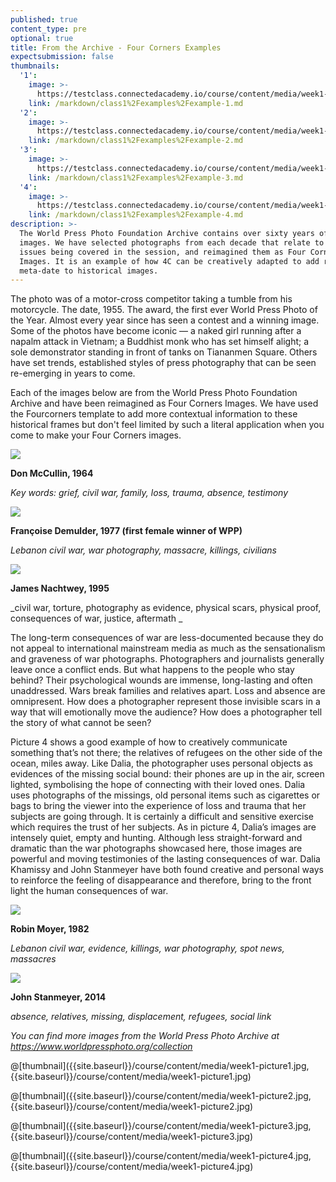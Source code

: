 ```yaml
---
published: true
content_type: pre
optional: true
title: From the Archive - Four Corners Examples
expectsubmission: false
thumbnails:
  '1':
    image: >-
      https://testclass.connectedacademy.io/course/content/media/week1-picture1.jpg
    link: /markdown/class1%2Fexamples%2Fexample-1.md
  '2':
    image: >-
      https://testclass.connectedacademy.io/course/content/media/week1-picture5.jpg
    link: /markdown/class1%2Fexamples%2Fexample-2.md
  '3':
    image: >-
      https://testclass.connectedacademy.io/course/content/media/week1-picture2.jpg
    link: /markdown/class1%2Fexamples%2Fexample-3.md
  '4':
    image: >-
      https://testclass.connectedacademy.io/course/content/media/week1-picture3.jpg
    link: /markdown/class1%2Fexamples%2Fexample-4.md
description: >-
  The World Press Photo Foundation Archive contains over sixty years of iconic
  images. We have selected photographs from each decade that relate to the
  issues being covered in the session, and reimagined them as Four Corners
  Images. It is an example of how 4C can be creatively adapted to add rich
  meta-date to historical images.
---
```


The photo was of a motor-cross competitor taking a tumble from his motorcycle. The date, 1955. The award, the first ever World Press Photo of the Year.
Almost every year since has seen a contest and a winning image. Some of the photos have become iconic — a naked girl running after a napalm attack in Vietnam; a Buddhist monk who has set himself alight; a sole demonstrator standing in front of tanks on Tiananmen Square. Others have set trends, established styles of press photography that can be seen re-emerging in years to come. 

Each of the images below are from the World Press Photo Foundation Archive and have been reimagined as Four Corners Images. We have used the Fourcorners template to add more contextual information to these historical frames but don't feel limited by such a literal application when you come to make your Four Corners images.


<img src="{{site.baseurl}}/course/content/media/week1-picture1.jpg" data-4c="885126f7-02a8-701f-1c12-7e38205475a5" />

**Don McCullin, 1964**

_Key words: grief, civil war, family, loss, trauma, absence, testimony_


<script type="text/json" data-4c-meta="885126f7-02a8-701f-1c12-7e38205475a5">
{"context":[{"credit":"Don McCullin","src":"http://www.tate.org.uk/art/images/work/AR/AR01183_10.jpg"}],"links":[{"title":"1964: Deaths follow Cyprus truce breach","url":"http://news.bbc.co.uk/onthisday/hi/dates/stories/february/12/newsid_2745000/2745245.stm"}],"backStory":{"text":"The years following Cyprus's independence from British rule in 1960 saw constitutional wrangling and rising tension between the island's Turkish Cypriot and Greek Cypriot communities. This escalated into clashes between rival paramilitary factions. Greece and Turkey became increasingly embroiled in the situation. Greece sent 20,000 troops to the island, while Turkey responded to attacks on Turkish Cypriot areas with air strikes. In 1964 the United Nations sent in peacekeeping troops to support British soldiers manning the so-called \"Green Line\", set up to divide the Greek and Turkish Cypriot sectors of Nicosia.","author":"Don McCullin","magazine":"The Observer / Quick / Life","magazineUrl":"https://www.worldpressphoto.org/collection/photo/1964/world-press-photo-year/don-mccullin","date":"20-03-1964"},"creativeCommons":{"copyright":"Don McCullin © 1964","codeOfEthics":"Entrants to the World Press Photo contest must ensure their pictures provide an accurate and fair representation of the scene they witnessed so the audience is not misled.","description":"Ghaziveram, Cyprus. A Turkish woman mourns her dead husband, a victim of the Cyprus Civil War between Greek Cypriotes and Turkish Cypriotes"}}
</script>

<img src="{{site.baseurl}}/course/content/media/week1-picture5.jpg" data-4c="fe6b0c75-5f40-8ea7-a3c6-0705a3ca1620" />

**Françoise Demulder, 1977 (first female winner of WPP)**

_Lebanon civil war, war photography, massacre, killings, civilians_


<script type="text/json" data-4c-meta="fe6b0c75-5f40-8ea7-a3c6-0705a3ca1620">
{"context":[{"credit":"Don McCullin","src":"http://www.tate.org.uk/art/images/work/AR/AR01217_10.jpg"}],"links":[{"title":"The historiography and the memory of the Lebanese civil war","url":"http://www.sciencespo.fr/mass-violence-war-massacre-resistance/en/document/historiography-and-memory-lebanese-civil-war"},{"title":"LEBANON KARANTINA AFTERMATH","url":"http://www.aparchive.com/metadata/LEBANON-KARANTINA-AFTERMATH/2a5ab63841d296abc29f85edf10fb44c?query=karantina&current=2&orderBy=Relevance&hits=20&referrer=search&search=/search%3Fstartd%3D%26endd%3D%26allFilters%3D%26query%3Dkarantina%26advsearchStartDateFilter%3D%26advsearchEndDateFilter%3D%26searchFilterHdSDFormat%3DAll%26searchFilterDigitized%3DAll%26searchFiltercolorFormat%3DAll%26searchFilteraspectratioFormat%3DAll&allFilters=&productType=IncludedProducts&page=1"}],"backStory":{"text":"The civil war had erupted in 1975 and would last until 1990. Before the war, Lebanon was a multi-sectarian country, where Sunnis, Shias, Maronite Christians, Druze and several other communities lived together in a fragile co-existence. The establishment of the state of Israel, the displacement of hundred thousands of Palestinian refugees to Lebanon, the Cold War with its polarizing influence on Lebanese society, and the arrival in the early 1970s of armed forces of the Palestine Liberation Organization (PLO) all had a disintegrative effect on the country. The civil war started with a series of retaliatory sectarian attacks but would eventually become a long and complicated conflict, which also involved countries from outside Lebanon, including Israel and Syria. When Françoise Demulder came to Amsterdam to receive her World Press Photo of the Year award in 1977, she told the Dutch newspaper Het Vrije Volk that she had gone into the Christian zone on the day the Phalange decided to ‘cleanse’ the neighborhood of Karantina. She explained, “The Christians went from house to house in the Palestinian neighborhood. They shot at everyone there. There were 350 civilians, who ran from their homes crying. Palestinians came out with white flags on their rifles. But the Phalangists kept shooting, not caring who they hit. I had never experienced such a fanatic hatred there before—horrible.” According to Demulder, only the young girl and her child in the background of the image survived the massacre.","author":"Françoise Demulder","magazine":"Commissioned by Gamma","magazineUrl":"https://www.worldpressphoto.org/collection/photo/1977/world-press-photo-year/fran%C3%A7oise-demulder","date":"January 18, 1976"},"creativeCommons":{"copyright":"Françoise Demulder © 1976","codeOfEthics":"Entrants to the World Press Photo contest must ensure their pictures provide an accurate and fair representation of the scene they witnessed so the audience is not misled.","description":"Beirut, Lebanon. A Palestinian woman pleads with a Phalange gunman in the Karantina neighborhood of East Beirut (also known as La Quarantaine). That morning, Phalange militia had attacked and evicted the largely Palestinian refugee population of this district, setting their homes on fire and leaving hundreds dead. The Karantina massacre was one of the many violent incidents marking the first years of the Lebanese civil war"}}
</script>


<img src="{{site.baseurl}}/course/content/media/week1-picture2.jpg" data-4c="51d37272-832f-a854-c46d-27df1de5deb2" />

**James Nachtwey, 1995**

_civil war, torture, photography as evidence, physical scars, physical proof, consequences of war, justice, aftermath 
_

<script type="text/json" data-4c-meta="51d37272-832f-a854-c46d-27df1de5deb2">
{"context":[{"credit":"AFP","src":"https://ichef.bbci.co.uk/news/1024/media/images/74046000/jpg/_74046097_74043193.jpg"}],"links":[{"title":"When the World Turned Its Back: James Nachtwey's Reflections on the Rwandan Genocide","url":"http://time.com/3449593/when-the-world-turned-its-back-james-nachtweys-reflections-on-the-rwandan-genocide/?iid=lb-gal-viewagn#1"}],"backStory":{"text":"Liberated from a nearby Hutu camp, where mainly Tutsis were incarcerated, starved, beaten, and killed, this man did not support the genocide and was thus subjected to the same treatment. Starved and attacked with machetes, he had managed to survive, though he was unable to speak and could barely walk or swallow when this photo was made. The animosity between the Hutu and Tutsi population groups in Rwanda had been simmering for decades. In April 1994, Hutu President Juvénal Habyarimana’s death in a plane crash near the capital of Kigali sparked murderous attacks on the Tutsi minority and Hutu moderates. The situation deteriorated further when the mainly Tutsi rebels of the Rwandan Patriotic Front (RPF) started pushing south from their stronghold in northern Rwanda. A mass exodus of people trying to escape excessive violence was underway by July.","author":"James Natchwey","magazine":"Magnum Photos for Time","magazineUrl":"https://www.worldpressphoto.org/collection/photo/1995/world-press-photo-year/james-nachtwey","date":"June 1, 1994"},"creativeCommons":{"copyright":"James Nachtwey © 1994","codeOfEthics":"Entrants to the World Press Photo contest must ensure their pictures provide an accurate and fair representation of the scene they witnessed so the audience is not misled.","description":"A Hutu man at a Red Cross hospital in Nyanza, Rwanda. His face was mutilated by the Hutu 'Interahamwe' militia, who suspected him of sympathizing with the Tutsi rebels."}}
</script>

The long-term consequences of war are less-documented because they do not appeal to international mainstream media as much as the sensationalism and graveness of war photographs. Photographers and journalists generally leave once a conflict ends. But what happens to the people who stay behind? Their psychological wounds are immense, long-lasting and often unaddressed. Wars break families and relatives apart. Loss and absence are omnipresent. How does a photographer represent those invisible scars in a way that will emotionally move the audience? How does a photographer tell the story of what cannot be seen? 
 
Picture 4 shows a good example of how to creatively communicate something that’s not there; the relatives of refugees on the other side of the ocean, miles away. Like Dalia, the photographer uses personal objects as evidences of the missing social bound: their phones are up in the air, screen lighted, symbolising the hope of connecting with their loved ones. Dalia uses photographs of the missings, old personal items such as cigarettes or bags to bring the viewer into the experience of loss and trauma that her subjects are going through. It is certainly a difficult and sensitive exercise which requires the trust of her subjects. As in picture 4, Dalia’s images are intensely quiet, empty and hunting. Although less straight-forward and dramatic than the war photographs showcased here, those images are powerful and moving testimonies of the lasting consequences of war. Dalia Khamissy and John Stanmeyer have both found creative and personal ways to reinforce the feeling of disappearance and therefore, bring to the front light the human consequences of war.

<img src="{{site.baseurl}}/course/content/media/week1-picture3.jpg" data-4c="aa41a988-e13a-99d9-7c69-a17c3b4b4061" />

**Robin Moyer, 1982**

_Lebanon civil war, evidence, killings, war photography, spot news, massacres_



<script type="text/json" data-4c-meta="aa41a988-e13a-99d9-7c69-a17c3b4b4061">
{"context":[{"credit":"George Azar/ GETTY","src":"http://www.aljazeera.com/mritems/imagecache/mbdxxlarge/mritems/Images/2012/12/11/2012121111221347734_20.jpg"}],"links":[{"title":"Flashback: Sabra and Shatila massacres","url":"http://news.bbc.co.uk/2/hi/middle_east/1779713.stm"}],"backStory":{"text":"The massacre of Palestinian civilians in the Beirut refugee camps of Sabra and Shatila took place between 16 and 18 September 1982 during the Lebanese Civil War. About 150 Lebanese militia fighters killed at least 500 Palestinian civilians, including large numbers of women, children, and the elderly. Estimates of the total death toll range from 500 to 4,000. The armed militia was linked to the Phalange party, allied with the Israeli Defense Force, which at the time occupied Beirut and held the refugee camps under its control.","author":"Robin Moyer","magazine":"Black Star for Time","magazineUrl":"https://www.worldpressphoto.org/collection/photo/1983/world-press-photo-year/robin-moyer","date":"October 18, 1982"},"creativeCommons":{"copyright":"Robin Moyer © 1982","codeOfEthics":"Entrants to the World Press Photo contest must ensure their pictures provide an accurate and fair representation of the scene they witnessed so the audience is not misled","description":"Beirut, Lebanon. Bodies of Palestinian victims after a massacre by Christian Phalange militia lie in the streets of Beirut’s Sabra and Shatila refugee camps."}}
</script>


<img src="{{site.baseurl}}/course/content/media/week1-picture4.jpg" data-4c="1f532292-44e3-3640-23ce-5a911a55edfa" />

**John Stanmeyer, 2014**

_absence, relatives, missing, displacement, refugees, social link_



<script type="text/json" data-4c-meta="1f532292-44e3-3640-23ce-5a911a55edfa">
{"context":[{"credit":"Angelo Tzortzinis AFP","src":"https://cdn-images-1.medium.com/max/800/0*8l7qBItAApXBcdTZ.jpg"}],"links":[{"title":"See How Smartphones Have Become a Lifeline for Refugees","url":"http://time.com/4062120/see-how-smartphones-have-become-a-lifeline-for-refugees/"}],"backStory":{"text":"Impoverished African migrants crowd the night shore of Djibouti city, trying to capture inexpensive cell signals from neighboring Somalia—a tenuous link to relatives abroad. For more than 60,000 years our species has been relying on such intimate social connections to spread across the Earth.","author":"John Stanmeyer","magazine":"VII for National Geographic","magazineUrl":"https://www.worldpressphoto.org/collection/photo/2014/contemporary-issues/john-stanmeyer","date":"February 26, 2013"},"creativeCommons":{"copyright":"John Stanmeyer © 2013","codeOfEthics":"Entrants to the World Press Photo contest must ensure their pictures provide an accurate and fair representation of the scene they witnessed so the audience is not misled","description":"African migrants on the shore of Djibouti City at night raise their phones in an attempt to catch an inexpensive signal from neighboring Somalia—a tenuous link to relatives abroad."}}
</script>


_You can find more images from the World Press Photo Archive at https://www.worldpressphoto.org/collection_

@[thumbnail]({{site.baseurl}}/course/content/media/week1-picture1.jpg, {{site.baseurl}}/course/content/media/week1-picture1.jpg)

@[thumbnail]({{site.baseurl}}/course/content/media/week1-picture2.jpg, {{site.baseurl}}/course/content/media/week1-picture2.jpg)

@[thumbnail]({{site.baseurl}}/course/content/media/week1-picture3.jpg, {{site.baseurl}}/course/content/media/week1-picture3.jpg)

@[thumbnail]({{site.baseurl}}/course/content/media/week1-picture4.jpg, {{site.baseurl}}/course/content/media/week1-picture4.jpg)
